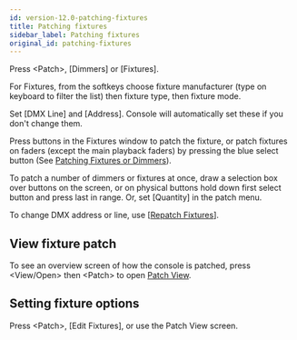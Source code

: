 ```yaml
---
id: version-12.0-patching-fixtures
title: Patching fixtures
sidebar_label: Patching fixtures
original_id: patching-fixtures
---
```


Press \<Patch\>, \[Dimmers\] or \[Fixtures\].

For Fixtures, from the softkeys choose fixture manufacturer (type on
keyboard to filter the list) then fixture type, then fixture mode.

Set \[DMX Line\] and \[Address\]. Console will automatically set these
if you don't change them.

Press buttons in the Fixtures window to patch the fixture, or patch
fixtures on faders (except the main playback faders) by pressing the
blue select button (See [Patching Fixtures or Dimmers](../patching/patching-new-fixtures-or-dimmers.md)).

To patch a number of dimmers or fixtures at once, draw a selection box
over buttons on the screen, or on physical buttons hold down first
select button and press last in range. Or, set \[Quantity\] in the patch
menu.

To change DMX address or line, use \[[Repatch Fixtures](../patching/changing-the-patch.md#fixture-exchange)\].

## View fixture patch

To see an overview screen of how the console is patched, press
\<View/Open\> then \<Patch\> to open [Patch View](../patching/changing-the-patch.md#patch-view).

## Setting fixture options

Press \<Patch\>, \[Edit Fixtures\], or use the Patch View screen.
